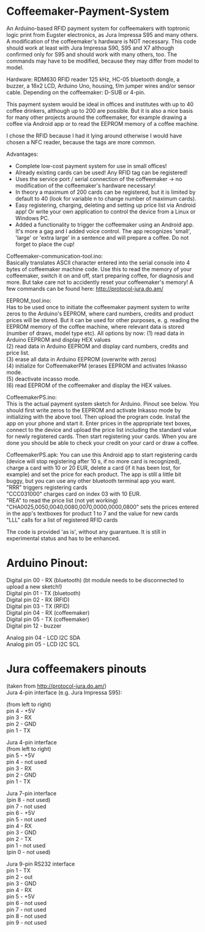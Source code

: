 Coffeemaker-Payment-System
==========================
   
An Arduino-based RFID payment system for coffeemakers with toptronic logic print from Eugster electronics, as Jura Impressa S95 and many others. A modification of the coffeemaker's hardware is NOT necessary. This code should work at least with Jura Impressa S90, S95 and X7 although confirmed only for S95 and should work with many others, too. The commands may have to be modified, because they may differ from model to model.    
   
Hardware: RDM630 RFID reader 125 kHz, HC-05 bluetooth dongle, a buzzer, a 16x2 LCD, Arduino Uno, housing, f/m jumper wires and/or sensor cable. Depending on the coffeemaker: D-SUB or 4-pin.     

This payment system would be ideal in offices and institutes with up to 40 coffee drinkers, although up to 200 are possible. But it is also a nice basis for many other projects around the coffeemaker, for example drawing a coffee via Android app or to read the EEPROM memory of a coffee machine.    

I chose the RFID because I had it lying around otherwise I would have chosen a NFC reader, because the tags are more common.     
   
Advantages:   
- Complete low-cost payment system for use in small offices!    
- Already existing cards can be used! Any RFID tag can be registered!    
- Uses the service port / serial connection of the coffeemaker -> no modification of the coffeemaker's hardware necessary!   
- In theory a maximum of 200 cards can be registered, but it is limited by default to 40 (look for variable n to change number of maximum cards).   
- Easy registering, charging, deleting and setting up price list via Android app! Or write your own application to control the device from a Linux or Windows PC.   
- Added a functionality to trigger the coffeemaker using an Android app. It's more a gag and I added voice control. The app recognizes 'small', 'large' or 'extra large' in a sentence and will prepare a coffee. Do not forget to place the cup!    
   
Coffeemaker-communication-tool.ino:     
Basically translates ASCII character entered into the serial console into 4 bytes of coffeemaker machine code. Use this to read the memory of your coffeemaker, switch it on and off, start preparing coffee, for diagnosis and more. But take care not to accidently reset your coffeemaker's memory! A few commands can be found here: http://protocol-jura.do.am/   
     
EEPROM_tool.ino:       
Has to be used once to initiate the coffeemaker payment system to write zeros to the Arduino's EEPROM, where card numbers, credits and product prices will be stored. But it can be used for other purposes, e. g. reading the EEPROM memory of the coffee machine, where relevant data is stored (number of draws, model type etc). All options by now:
(1) read data in Arduino EEPROM and display HEX values         
(2) read data in Arduino EEPROM and display card numbers, credits and price list.       
(3) erase all data in Arduino EEPROM (overwrite with zeros)         
(4) initialize for CoffeemakerPM (erases EEPROM and activates Inkasso mode.       
(5) deactivate incasso mode.          
(6) read EEPROM of the coffeemaker and display the HEX values.              
   
CoffeemakerPS.ino:    
This is the actual payment system sketch for Arduino. Pinout see below. You should first write zeros to the EEPROM and activate Inkasso mode by initializing with the above tool. Then upload the program code. Install the app on your phone and start it. Enter prices in the appropriate text boxes, connect to the device and upload the price list including the standard value for newly registered cards. Then start registering your cards. When you are done you should be able to check your credit on your card or draw a coffee.    
   
CoffeemakerPS.apk: You can use this Android app to start registering cards (device will stop registering after 10 s, if no more card is recognized), charge a card with 10 or 20 EUR, delete a card (if it has been lost, for example) and set the price for each product. The app is still a little bit buggy, but you can use any other bluetooth terminal app you want.    
"RRR" triggers registering cards   
"CCC031000" charges card on index 03 with 10 EUR.   
"REA" to read the price list (not yet working)   
"CHA0025,0050,0040,0080,0070,0000,0000,0800" sets the prices entered in the app's textboxes for product 1 to 7 and the value for new cards   
"LLL" calls for a list of registered RFID cards   
   
The code is provided 'as is', without any guarantuee. It is still in experimental status and has to be enhanced.   
   
Arduino Pinout:   
===============   
Digital pin 00 - RX (bluetooth)   (bt module needs to be disconnected to upload a new sketch!)      
Digital pin 01 - TX (bluetooth)   
Digital pin 02 - RX (RFID)   
Digital pin 03 - TX (RFID)   
Digital pin 04 - RX (coffeemaker)   
Digital pin 05 - TX (coffeemaker)      
Digital pin 12 - buzzer  
   
Analog pin 04 - LCD I2C SDA  
Analog pin 05 - LCD I2C SCL  
   
Jura coffeemakers pinouts  
=========================   
(taken from http://protocol-jura.do.am/)   
Jura 4-pin interface (e.g. Jura Impressa S95):   
     
(from left to right)    
pin 4 - +5V    
pin 3 - RX  
pin 2 - GND  
pin 1 - TX  
    
Jura 4-pin interface  
(from left to right)  
pin 5 - +5V   
pin 4 - not used  
pin 3 - RX  
pin 2 - GND  
pin 1 - TX  
   
Jura 7-pin interface  
(pin 8 - not used)  
pin 7 - not used   
pin 6 - +5V  
pin 5 - not used  
pin 4 - RX   
pin 3 - GND  
pin 2 - TX  
pin 1 - not used  
(pin 0 - not used)  
  
Jura 9-pin RS232 interface  
pin 1 - TX   
pin 2 - out    
pin 3 - GND   
pin 4 - RX   
pin 5 - +5V   
pin 6 - not used  
pin 7 - not used   
pin 8 - not used  
pin 9 - not used  
